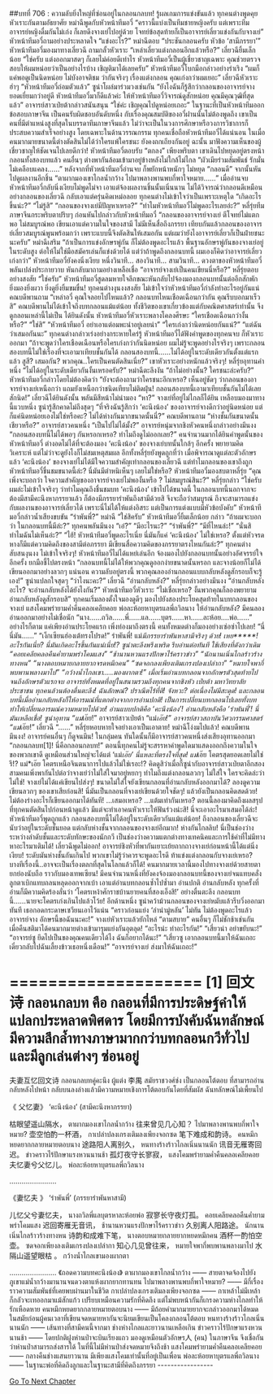##บทที่ 706 : ความลับยิ่งใหญ่ที่ซ่อนอยู่ในกลอนกลบท!
รู้ผลเกมการแข่งขันแล้ว
ทุกคนต่างพูดคุยหัวเราะกันตามอัธยาศัย
หม่าฉีพูดกับหัวหน้าทีมอวี๋ “คราวนี้แบ่งเป็นทีมชายหญิงครับ แต่เพราะทีมอาจารย์หญิงดื่มกันไม่เก่ง ก็เลยดึงจางเย่ไปอยู่ด้วย โจทย์ข้อสุดท้ายก็เป็นอาจารย์เลี่ยวแข่งกันกับจางเย่”
หัวหน้าทีมอวี๋ถามอย่างประหลาดใจ “แข่งอะไร?”
หม่าฉีตอบ “ประชันกลอนครับ หัวข้อ ‘สามีภรรยา’”
หัวหน้าทีมอวี๋มองมาทางเลี่ยวฉี ถามกลั้วหัวเราะ “เหล่าเลี่ยวแต่งกลอนอีกแล้วหรือ?”
เลี่ยวฉียิ้มเล็กน้อย “ใช่ครับ แต่งออกมาสดๆ ก็เลยไม่ค่อยดีเท่าไร หัวหน้าทีมอวี๋เป็นผู้เชี่ยวชาญเฉพาะ คุณช่วยตรวจสอบให้ผมหน่อยว่าเป็นอย่างไรบ้าง เชิญติมาได้เลยครับ”
หัวหน้าทีมอวี๋โบกมือกล่าวอย่างร่าเริง “ผมก็แค่พอดูเป็นนิดหน่อย ไม่บังอาจติชม ว่ากันจริงๆ เรื่องแต่งกลอน คุณเก่งกว่าผมเยอะ”
เลี่ยวฉีหัวเราะฮ่าๆ “หัวหน้าทีมอวี๋ถ่อมตัวแล้ว”
ซูน่าโผล่มาร่วมวงเช่นกัน “ยังไงฉันก็รู้สึกว่ากลอนของอาจารย์จางยอดเยี่ยมกว่าอยู่ดี หัวหน้าทีมอวี๋มาก็ดีแล้วค่ะ ให้หัวหน้าทีมอวี๋วิจารณ์ดูสักหน่อย คุณมีคุณวุฒิที่สุดแล้ว”
อาจารย์สาวเป่ยต้ากล่าวสนันสนุน “ใช่ค่ะ เชิญคุณไปดูหน่อยเถอะ”
ในฐานะที่เป็นหัวหน้าทีมออกข้อสอบภาษาจีน เป็นคนรับผิดชอบอันดับหนึ่ง กับเรื่องคุณสมบัติของอวี๋ฝานนั้นไม่ต้องพูดถึง เขาเป็นคนที่มีตำแหน่งสูงที่สุดในบรรดาทีมภาษาจีนแล้ว ไม่ว่าจะเป็นในวงการศึกษาหรือวงการวิชาการก็ประสบความสำเร็จอย่างสูง โดยเฉพาะในด้านวรรณกรรม ทุกคนเชื่อถือหัวหน้าทีมอวี๋ได้แน่นอน ในเมื่อคนมากมายขนาดนี้ต่างตัดสินไม่ได้ว่าใครแพ้ใครชนะ ยังคงถกเถียงกันอยู่ ฉะนั้น มาฟังความเห็นของผู้เชี่ยวชาญให้ชัดเจนไปเลยดีกว่า!
หัวหน้าทีมอวี๋ตอบรับ “ตกลง”
เพียงพริบตา เขาเดินไปหยุดอยู่ตรงหน้ากลอนทั้งสองบทแล้ว
คนอื่นๆ ต่างพากันล้อมเข้ามาอยู่ข้างหลังไม่ใกล้ไม่ไกล
“ผัวเมียร่วมสัมพันธ์ รักมั่นไม่เคลือบแคลง……” หลังจากที่หัวหน้าทีมอวี๋อ่านจบ ก็พยักหน้าหนักๆ ไม่หยุด “กลอนดี” จากนั้นหันไปดูผลงานอีกชิ้น “ตาผากมองเขาไกลน้ำกว้าง ไปมาพลางพานพบกี่พาใจหมาย……” เมื่ออ่านจบ หัวหน้าทีมอวี๋กลับนิ่งเงียบไม่พูดไม่จา เอาแต่จ้องผลงานชิ้นนั้นเนิ่นนาน ไม่ได้วิจารณ์ว่ากลอนดีเหมือนอย่างกลอนของเลี่ยวฉี กลับเอาแต่ครุ่นคิดเหม่อลอย
ทุกคนต่างไม่เข้าใจว่าเป็นเพราะเหตุใด
“เกิดอะไรขึ้นน่ะ?”
“ไม่รู้สิ”
“กลอนของจางเย่มีปัญหาเหรอ?”
“ทำไมหัวหน้าทีมอวี๋ไม่พูดอะไรเลยอ่ะ?”
หลี่รุ่ยทีมภาษาจีนกระพริบตาปริบๆ ก่อนหันไปกล่าวกับหัวหน้าทีมอวี๋ “กลอนของอาจารย์จางเย่ ตีโจทย์ไม่แตกพอ ไม่สมบูรณ์พอ เขียนเอาแต่ความในใจของสามี ไม่มีเห็นสื่อถึงภรรยา เทียบกันแล้วกลอนของอาจารย์เลี่ยวสมบูรณ์พูนพร้อมกว่า เพราะแบบนี้จึงตัดสินให้เสมอกัน แต่ผมว่ายังไงอาจารย์เลี่ยวก็เป็นฝ่ายชนะนะครับ”
หม่าฉีเสริม “ถ้าเป็นการแข่งอักษรพู่กัน ก็ไม่ต้องพูดอะไรแล้ว พื้นฐานอักษรพู่กันของจางเย่อยู่ในระดับสูง ต่อให้ไม่ใช่มือสมัครเล่นก็แข่งด้วยได้ แต่ว่าถ้าพูดถึงกลอนบทนี้ ผมเองก็คิดว่าอาจารย์เลี่ยวเก่งกว่า”
หัวหน้าทีมอวี๋ยังคงนิ่งเงียบ
หนึ่งวินาที...
สองวินาที…
สามวินาที…
ดวงตาของหัวหน้าทีมอวี๋พลันเปล่งประกายวาบ หันกลับมาถามอย่างเหลือเชื่อ “อาจารย์จางเย่เป็นคนเขียนนี่หรือ?”
หลี่รุ่ยตอบอย่างสงสัย “ใช่ครับ”
หัวหน้าทีมอวี๋สูดลมหายใจลึกขณะหันกลับไปจ้องมองกลอนบทนั้นต่ออีกสักพัก ยิ่งมองยิ่งผวา ยิ่งดูยิ่งยิ้มขมขื่น!
ทุกคนต่างงุนงงสงสัย ไม่เข้าใจว่าหัวหน้าทีมอวี๋กำลังทำอะไรอยู่กันแน่
คณบดีพานถาม “เหล่าอวี๋ คุณใจลอยไปไหนแล้ว? กลอนบทไหนเชือดเฉือนกว่ากัน คุณรีบบอกมาเร็วสิ” คณบดีพานไม่ได้เข้าใจถึงบทกลอนแม้แต่น้อย ทั้งชีวิตของเขาเกี่ยวข้องแต่กับคณิตศาสตร์เท่านั้น จึงดูกลอนเหล่านี้ไม่เป็น
ได้ยินดังนั้น หัวหน้าทีมอวี๋หัวเราะพลางโคลงศีรษะ “ใครเชือดเฉือนกว่างั้นหรือ?”
“ใช่สิ”
“หัวหน้าทีมอวี๋ อย่าเอาแต่อมพะนำอยู่เลยน่า”
“ใครเก่งกว่านิดหน่อยกันแน่?”
“แต่ฉันว่าเสมอกันนะ”
ทุกคนต่างกล่าวเร่งอย่างกระหายใคร่รู้
หัวหน้าทีมอวี๋ได้ฟังคำพูดของทุกคนจบ ก็หัวเราะออกมา “ถ้าจะพูดว่าใครเชือดเฉือนหรือใครเก่งกว่ากันนิดหน่อย ผมไม่รู้จะพูดอย่างไรจริงๆ เพราะกลอนสองบทนี้ไม่ใช่เรื่องที่จะเอามาเทียบชั้นกันได้ กลอนสองบทนี้…...ไม่ได้อยู่ในระดับเดียวกันตั้งแต่แรกแล้ว สูสี? เสมอกัน? พวกคุณ..ใครเป็นคนตัดสินเนี่ย?” เขาหัวเราะอย่างหนักแล้วจริงๆ!
หลี่รุ่ยอุทานคำหนึ่ง “ไม่ได้อยู่ในระดับเดียวกันงั้นเหรอครับ?”
หม่าฉีตะลึงงัน “ถ้าไม่อย่างนั้น? ใครชนะล่ะครับ?”
หัวหน้าทีมอวี๋กล่าวโดยไม่ต้องคิดว่า “ยังจะต้องถามว่าใครชนะอีกเหรอ? เห็นอยู่ชัดๆ ว่ากลอนของอาจารย์จางเย่เหนือกว่า แถมยังเหนือกว่าชนิดเทียบไม่ติดฝุ่น! กลอนสองบทนี้เอามาเทียบชั้นกันไม่ได้เลยสักนิด!”
เลี่ยวฉีได้ยินดังนั้น พลันมีสีหน้าไม่น่ามอง “หา?”
จางเย่ที่อยู่ไม่ไกลก็ได้ยิน เหลือบมองมาทางนี้แวบหนึ่ง
ซูน่ารู้สึกคาดไม่ถึงสุดๆ “ที่จริงฉันรู้สึกว่า ‘คะนึงน้อง’ ของอาจารย์จางดีกว่าอยู่นิดหน่อย แต่ก็แค่นิดหน่อยเองไม่ใช่หรือคะ? ไม่ได้ห่างกันมากขนาดนั้นนี่?”
คณบดีพานถาม “ห่างชั้นกันขนาดนั้นเชียวหรือ?”
อาจารย์สาวคนหนึ่ง “เป็นไปไม่ได้มั้ง?”
อาจารย์หนุ่มจากชิงหัวคนหนึ่งกล่าวอย่างมึนงง “กลอนสองบทนี้ไม่ได้พอๆ กันหรอกเหรอ? ทำไมถึงดูไม่ออกเลย?”
คนจำนวนมากได้ยินคำพูดนั้นของหัวหน้าทีมอวี๋ ต่างอดไม่ได้ที่จะต้องมอง ‘คะนึงน้อง’ ของจางเย่บทนั้นใกล้ๆ อีกครั้ง พยายามคิดวิเคราะห์ แต่ไม่ว่าจะดูยังไงก็ไม่สมเหตุสมผล อีกทั้งหลี่รุ่ยยังพูดถูกที่ว่า เมื่อพิจารณาดูแต่ละตัวอักษรแล้ว ‘คะนึงน้อง’ ของจางเย่ไม่ได้มีใจความสำคัญเท่ากลอนของเลี่ยวฉี แต่ทำไมกลอนของเขาถึงถูกหัวหน้าทีมอวี๋ชื่นชมขนาดนี้ล่ะ? นี่มันมีตำหนิเห็นๆ เลยไม่ใช่หรือ?
หัวหน้าทีมอวี๋มองสบตาหลี่รุ่ย “คุณเพิ่งจะบอกว่า ใจความสำคัญของอาจารย์จางเย่ไม่พองั้นหรือ ? ไม่สมบูรณ์สินะ?”
หลี่รุ่ยกล่าว “ใช่ครับ ผมล่ะไม่เข้าใจจริงๆ ว่าทำไมคุณถึงชื่นชมบท ‘คะนึงน้อง’ เข้าไปได้ขนาดนี้ ในกลอนบทนี้นอกจากจะต้องมีสามีคะนึงหาภรรยาแล้ว ก็ต้องมีภรรยารำพันถึงสามีด้วยสิ จึงจะถือว่าสมบูรณ์ ถึงจะสามารถแข่งกับผลงานของอาจารย์เลี่ยวได้ เพราะนี่ไม่ได้ให้แต่งอิสระ แต่เป็นการแต่งแบบมีหัวข้อบังคับ”
หัวหน้าทีมอวี๋กล่าวน้ำเสียงขบขัน “รำพันพี่?”
หม่าฉี “ใช่สิครับ”
หัวหน้าทีมอวี๋ยิ้มเล็กน้อย กล่าว “ถ้าผมจะบอกว่า ในกลอนบทนี้มีล่ะ?”
ทุกคนพลันมึนงง
“เอ๋?”
“มีอะไรนะ?”
“รำพันพี่?”
“มีที่ไหนล่ะ!”
“นั่นสิ ทำไมฉันไม่เห็นอ่ะ?”
“ไฮ้! หัวหน้าทีมอวี๋พูดอะไรเนี่ย นี่มันก็แค่ ‘คะนึงน้อง’ ไม่ใช่เหรอ? ตั้งแต่หัวจรดหางก็มีแต่ความคิดถึงของสามีต่อภรรยา มีเขียนสื่อความคิดของภรรยาตรงไหนกันล่ะ?”
ทุกคนต่างสับสนงุนงง ไม่เข้าใจจริงๆ!
หัวหน้าทีมอวี๋ไม่ได้แหย่เล่นอีก จ้องมองไปยังกลอนบทนั้นอย่างอัศจรรย์ใจอีกครั้ง ยกมือชี้ไปตรงหน้า “กลอนบทนี้ไม่ได้ให้พวกคุณดูออกง่ายขนาดนั้นหรอก และจางน้อยก็ไม่ได้เขียนออกมาอย่างลวกๆ แน่นอน ความลับอยู่ตรงนี้ พวกคุณลองอ่านกลอนแบบกลับหลังดูสักรอบก็จะรู้เอง!”
ซูน่าแปลกใจสุดๆ “ว่าไงนะคะ?”
เลี่ยวฉี “อ่านกลับหลัง?”
หลี่รุ่ยกล่าวอย่างมึนงง “อ่านกลับหลังอะไร? จะอ่านกลับหลังได้ยังไงกัน?”
หัวหน้าทีมอวี๋หัวเราะ “ไม่เชื่อเหรอ? งั้นพวกคุณก็ลองพยายามอ่านกลับหลังดูสักรอบสิ”
ทุกคนเริ่มลองตั้งใจมองดูดีๆ มองไปยังสองประโยคสุดท้ายในบทกลอนของจางเย่ แสงโคมพร่ายามค่ำคืนคลอเคลียคอย พ่อละห้อยหาบุตรแลพี่ถวิลนาง
ให้อ่านกลับหลัง?
มีคนลองอ่านออกมาอย่างไม่เชื่อนัก
“นาง…...ถวิล…...พี่…...แล…...บุตร…...หา…...ละห้อย….พ่อ……” อย่างไรก็ตาม แค่เพียงอ่านประโยคแรก เพิ่งท่องมาถึงตรงนี้ คนทั้งหมดต่างก็มองอย่างเซ่อซ่าไปเลย!
“นี่ นี่มัน……”
“เง็กเซียนฮ่องเต้ทรงโปรด!”
รำพันพี่!
แม่*มีภรรยารำพันหาสามีจริงๆ ด้วย!
เหย*****!
อะไรกันเนี่ย? นี่มันเกิดอะไรขึ้นกันแน่เนี่ย!?
ซูน่าตะลึงพรึงเพริด รีบอ่านต่อทันที ใช้เสียงที่ดังกว่าเดิม
“คอยเคลียคลอคืนค่ำยามพร่าโคมแสง”
“ช้านานหวนแรงปักษาไร้คราวข่าว”
“นักนานเนิ่นไกลร้าวร้างทางหน”
“นางตอบหมายกลายยากจรดหมึกคน”
“ซดจอกลงเพียงเติมเกรงปลงเปล่ากา”
“หมายใจพากี่พบพานพลางมาไป”
“กว้างน้ำไกลเขา…..มองผากตา!”
เมื่อเริ่มอ่านบทกลอนจากอักษรตัวสุดท้ายไปจนถึงอักษรตัวแรกจบ อาจารย์ทั้งหมดที่อยู่ในสนามรวมถึงทุกคนจากชิงหัว เป่ยต้า มหาวิทยาลัยประชาชน ทุกคนล้วนต้องตื่นตะลึง!
ฉันลักษณ์? ปราณีตไร้ที่ติ!
จังหวะ? ต่อเนื่องไม่มีสะดุด!
และกลอนบทนี้เมื่ออ่านกลับหลังก็ให้อารมณ์ที่แตกต่างจากการอ่านปกติ!
เป็นการเปลี่ยนบทกลอนไปเลยทั้งบท ทำให้เปลี่ยนอารมณ์ความหมายไปด้วย!
อ่านแบบปกติคือ ‘คะนึงน้อง’! อ่านกลับหลังคือ ‘รำพันพี่’! นี่มันเหลือเชื่อ!
ซูน่าอุทาน “แม่*เอ๊ย!”
อาจารย์สาวเป่ยต้า “แม่*เอ๊ย!”
อาจารย์สาวสถาบันวิศวกรรมศาสตร์ “แม่*เอ๊ย!”
เลี่ยวฉี “......”
หลี่รุ่ยหอบหายใจอย่างเอาเป็นเอาตาย!
หม่าฉีโง่งมไปแล้ว!
คณบดีพานมึนงง!
อาจารย์คนอื่นๆ ก็ดูจนมึน!
ในกลุ่มคน ทันใดนั้นก็มีอาจารย์สาวคนหนึ่งส่งเสียงอุทานออกมา “กลอนกลบท[1]! นี่คือกลอนกลบท!”
ตอนนี้ทุกคนไม่รู้จะสรรหาคำพูดใดมาแสดงออกถึงความในใจของพวกเขาดี ดูเหมือนส่วนใหญ่จะได้แต่ ‘แม่*เอ๊ย’ นี่แหละที่ตรงใจที่สุด!
แม่*เอ๊ย โคตรสุดยอดเลยไม่ใช่รึ!?
แม่*เอ๊ย โคตรเหนือจินตนาการไปแล้วไม่ใช่เรอะ!?
คิดดูสิว่าเมื่อกี้ซูน่ากับอาจารย์สาวเป่ยตาอีกสองสามคนเพิ่งพากันไปต่อว่าจางเย่ว่าไม่ใส่ใจมาอยู่หยกๆ ทำไมถึงแต่งกลอนลวกๆ ไม่ใส่ใจ ใครจะคิดล่ะว่าไม่ใช่! จางเย่ไม่ได้แค่เขียนไปส่งๆ! ขนาดไม่ใส่ใจยังเขียนกลอนที่อ่านกลับหลังออกมาได้? ลองดูความเขียนลวกๆ ของเขาเสียก่อนสิ! นี่มันเป็นกลอนที่จางเย่เขียนด้วยใจชัดๆ! แล้วยังเป็นกลอนคิดสดด้วย! ไม่ต้องร่างอะไรก็เขียนออกมาได้ทันที!
...เสมอเหรอ?
...แต้มเท่ากันเหรอ?
ตอนนี้ลองมาคิดถึงผลสรุปที่ทุกคนตัดสินไปก่อนหน้าดูแล้ว มีแต่จะทำเอาคนหัวเราะให้ฟันร่วงน่ะสิ! นี่จะเอาอะไรมาเสมอได้ล่ะ! หัวหน้าทีมอวี๋พูดถูกแล้ว กลอนสองบทนี้ไม่ได้อยู่ในระดับเดียวกันแม้แต่น้อย! ถึงกลอนของเลี่ยวฉีจะนับว่าอยู่ในระดับชั้นยอด แต่กลับห่างชั้นจากกลอนของจางเย่อีกมาก! ห่างกันไกลลิบ! นี่เป็นช่องว่างระหว่างลำดับชั้นและระดับทักษะของนักกวี เป็นช่องว่างความแตกต่างทางเทคนิคและการใช้คำที่ไม่มีทางหาอะไรมาเติมได้!
เลี่ยวฉีพูดไม่ออก!
อาจารย์ชิงหัวที่พากันเยาะเย้ยถากถางจางเย่ก่อนหน้านี้ได้แต่นิ่งเงียบ! ระดับมันห่างชั้นกันเกินไป พวกเขาไม่รู้ว่าควรจะพูดอะไรดี ท้าแข่งแต่งกลอนกับจางเย่เหรอ? บางทีเรื่องนี้..อาจจะเป็นเรื่องตลกที่สุดในโลกแล้วก็ได้!
คนมากมายเวลานี้มองไปทางจางเย่ด้วยสายตายกย่องนับถือ ราวกับมองเทพเซียน!
มีคนจำนวนหนึ่งที่ยังคงจ้องมองกลอนบทนี้ของจางเย่จนแทบคลั่ง ลูกตาเบิกแทบถลนหลุดออกจากเบ้า เอาแต่อ่านบทกลอนซ้ำไปซ้ำมา อ่านปกติ อ่านกลับหลัง ทุกครั้งที่อ่านก็มีความคิดร้องลั่นว่า ‘โคตรเหง้าศักราชบ้านยายคนที่สองเอ็งสิ!’ อย่างตื่นตะลึง กลอนบทนี้…...นายจะโคตรเก่งเกินไปแล้วโว้ย!
อีกด้านหนึ่ง ซูน่าคว้าม้วนกลอนของจางเย่หมับแล้วรีบวิ่งออกมาทันที เธอกอดกระดาษเซวียนเอาไว้แน่น “คราวก่อนแย่ง ‘ลำนำมู่หลัน’ ไม่ทัน ไม่ต้องพูดอะไรแล้ว อาจารย์จาง อักษรนี้ขอฉันนะคะ!”
จางเย่หัวเราะแล้วยักไหล่ “ตามสบาย”
คนอื่นๆ ก็ไม่ชักช้าเช่นกัน เมื่อคืนสติมาได้คนมากมายต่างเข้ามารุมแย่งกันอุตลุด!
“อะไรน่ะ ทำอะไรกัน!”
“เสี่ยวน่า อย่าขยับนะ!”
“อาจารย์ซู ยึดไปเป็นของคุณคนเดียวได้ไง ฉันก็อยากได้นะ!”
“เสี่ยวซู เอากลอนบทนี้มาให้ฉันเถอะ เดี๋ยวกลับไปฉันเลี้ยงข้าวเธอหนึ่งเดือน!”
“อาจารย์จางเย่ ส่งมาให้ฉันเถอะ!”


====================
[1] 回文诗 กลอนกลบท คือ กลอนที่มีการประดิษฐ์คำให้แปลกประหลาดพิศดาร โดยมีการบังคับฉันทลักษณ์ มีความลึกล้ำทางภาษามากกว่าบทกลอนกวีทั่วไป และมีลูกเล่นต่างๆ ซ่อนอยู่
====================


夫妻互忆回文诗 กลอนกลบทคู่คะนึง ผู้แต่ง 李禺 สมัยราชวงศ์ซ่ง เป็นกลอนโต้ตอบ ที่สามารถอ่านกลับหลังไปหน้า กลับบนลงล่างแล้วมีความหมายเชิงการโต้ตอบกันโดยที่สัมผัส ฉันทลักษณ์ไม่เพี้ยนไป




《 父忆妻》
‘คะนึงน้อง’ (สามีคะนึงหาภรรยา)


枯眼望遥山隔水，
ตาผากมองเขาไกลน้ำกว้าง
往来曾见几心知？
ไปมาพลางพานพบกี่พาใจหมาย?
壶空怕酌一杯酒，
กาเปล่าปลงเกรงเติมลงเพียงจอกซด
笔下难成和韵诗。
คนหมึกหยดยากกลายหมายตอบนาง
途路阳人离别久，
หนทางร้างร้าวไกลเนิ่นนานนัก
讯音无雁寄回迟。
ข่าวคราวไร้ปักษาแรงหวนนานช้า
孤灯夜守长寥寂，
แสงโคมพร่ายามค่ำคืนคลอเคลียคอย
夫忆妻兮父忆儿。
พ่อละห้อยหาบุตรแลพี่ถวิลนาง


…………………..


《妻忆夫 》
‘รำพันพี่’ (ภรรยารำพันหาสามี)


儿忆父兮妻忆夫，
นางถวิลพี่แลบุตรหาละห้อยพ่อ
寂寥长守夜灯孤。
คอยเคลียคลอคืนค่ำยามพร่าโคมแสง
迟回寄雁无音讯，
ช้านานหวนแรงปักษาไร้คราวข่าว
久别离人阳路途。
นักนานเนิ่นไกลร้าวร้างทางหน
诗韵和成难下笔，
นางตอบหมายกลายยากหยดหมึกคน
酒杯一酌怕空壶。
ซดจอกเพียงลงเติมเกรงปลงเปล่ากา
知心几见曾往来，
หมายใจพากี่พบพานพลางมาไป
水隔山遥望眼枯 。
กว้างน้ำไกลเขามองผากตา


…………………..
《ถอดความบทคะนึงน้อง》
ตาผากมองเขาไกลน้ำกว้าง —— สายตาจดจ้องไปยังภูเขาแม่น้ำกว้างมานานจนดวงตาแห้งผากยากทานทน
ไปมาพลางพานพบกี่พาใจหมาย? —— มีกี่เรื่องราวความสัมพันธ์ที่เคยพบผ่านมาในชีวิต
กาเปล่าปลงเกรงเติมลงเพียงจอกซด —— กาเหล้าไม่มีเหล้า ก็กลัวจะเทออกมาแม้สักแก้ว เปรียบเหมือนความรักที่คิดถึง แต่ไม่พบหน้ากันก็เกรงความห่างไกลทำให้รักเหือดหาย
คนหมึกหยดยากกลายหมายตอบนาง —— มีถ้อยคำมากมายยากจะกล่าวออกมาได้หมด ในสมัยก่อนผู้คนเวลาที่เขียนจดหมายหากันจะนิยมเขียนเป็นโคลงกลอนโต้ตอบ
หนทางร้างร้าวไกลเนิ่นนานนัก —— เส้นทางที่สามีคนนี้จากมา ช่างห่างไกลและยาวนานเหลือเกิน
ข่าวคราวไร้ปักษาแรงหวนนานช้า —— โดยปกติฝูงห่านป่าจะบินเรียงแถว มองดูเหมือนตัวอักษร人 (คน) ในภาษาจีน จึงเชื่อกันว่าห่านป่าสามารถส่งสารได้ ในที่นี้ไม่มีห่านป่าส่งจดหมายจึงถึงช้า
แสงโคมพร่ายามค่ำคืนคลอเคลียคอย —— กลางคืนช่างแสนยาวนาน มีเพียงแสงโคมเท่านั้นที่อยู่เป็นเพื่อน
พ่อละห้อยหาบุตรแลพี่ถวิลนาง —— ในฐานะพ่อที่คิดถึงลูกและในฐานะสามีที่คิดถึงภรรยา
*-*-*-*-*-*-*-*-*-*-*-*-*-*-*-*-*-*




[Go To Next Chapter]( ./7.md)
